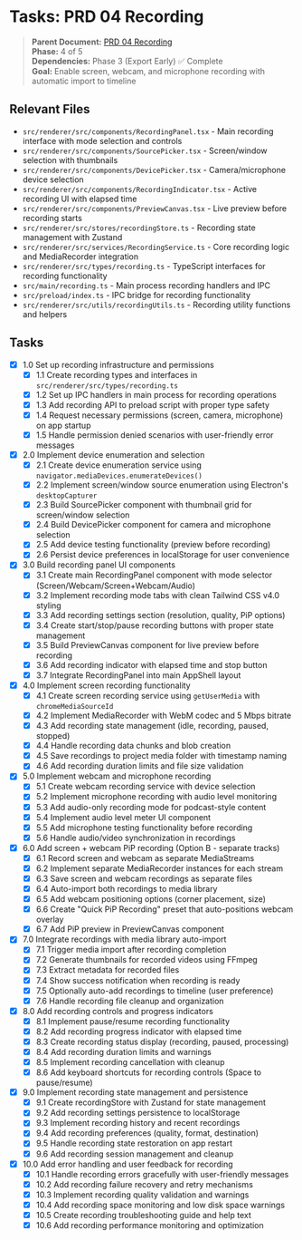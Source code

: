 # Tasks: PRD 04 Recording

> **Parent Document:** [PRD 04 Recording](prd%2004%20recording.md)  
> **Phase:** 4 of 5  
> **Dependencies:** Phase 3 (Export Early) ✅ Complete  
> **Goal:** Enable screen, webcam, and microphone recording with automatic import to timeline

## Relevant Files

- `src/renderer/src/components/RecordingPanel.tsx` - Main recording interface with mode selection and controls
- `src/renderer/src/components/SourcePicker.tsx` - Screen/window selection with thumbnails
- `src/renderer/src/components/DevicePicker.tsx` - Camera/microphone device selection
- `src/renderer/src/components/RecordingIndicator.tsx` - Active recording UI with elapsed time
- `src/renderer/src/components/PreviewCanvas.tsx` - Live preview before recording starts
- `src/renderer/src/stores/recordingStore.ts` - Recording state management with Zustand
- `src/renderer/src/services/RecordingService.ts` - Core recording logic and MediaRecorder integration
- `src/renderer/src/types/recording.ts` - TypeScript interfaces for recording functionality
- `src/main/recording.ts` - Main process recording handlers and IPC
- `src/preload/index.ts` - IPC bridge for recording functionality
- `src/renderer/src/utils/recordingUtils.ts` - Recording utility functions and helpers

## Tasks

- [x] 1.0 Set up recording infrastructure and permissions
  - [x] 1.1 Create recording types and interfaces in `src/renderer/src/types/recording.ts`
  - [x] 1.2 Set up IPC handlers in main process for recording operations
  - [x] 1.3 Add recording API to preload script with proper type safety
  - [x] 1.4 Request necessary permissions (screen, camera, microphone) on app startup
  - [x] 1.5 Handle permission denied scenarios with user-friendly error messages

- [x] 2.0 Implement device enumeration and selection
  - [x] 2.1 Create device enumeration service using `navigator.mediaDevices.enumerateDevices()`
  - [x] 2.2 Implement screen/window source enumeration using Electron's `desktopCapturer`
  - [x] 2.3 Build SourcePicker component with thumbnail grid for screen/window selection
  - [x] 2.4 Build DevicePicker component for camera and microphone selection
  - [x] 2.5 Add device testing functionality (preview before recording)
  - [x] 2.6 Persist device preferences in localStorage for user convenience

- [x] 3.0 Build recording panel UI components
  - [x] 3.1 Create main RecordingPanel component with mode selector (Screen/Webcam/Screen+Webcam/Audio)
  - [x] 3.2 Implement recording mode tabs with clean Tailwind CSS v4.0 styling
  - [x] 3.3 Add recording settings section (resolution, quality, PiP options)
  - [x] 3.4 Create start/stop/pause recording buttons with proper state management
  - [x] 3.5 Build PreviewCanvas component for live preview before recording
  - [x] 3.6 Add recording indicator with elapsed time and stop button
  - [x] 3.7 Integrate RecordingPanel into main AppShell layout

- [x] 4.0 Implement screen recording functionality
  - [x] 4.1 Create screen recording service using `getUserMedia` with `chromeMediaSourceId`
  - [x] 4.2 Implement MediaRecorder with WebM codec and 5 Mbps bitrate
  - [x] 4.3 Add recording state management (idle, recording, paused, stopped)
  - [x] 4.4 Handle recording data chunks and blob creation
  - [x] 4.5 Save recordings to project media folder with timestamp naming
  - [x] 4.6 Add recording duration limits and file size validation

- [x] 5.0 Implement webcam and microphone recording
  - [x] 5.1 Create webcam recording service with device selection
  - [x] 5.2 Implement microphone recording with audio level monitoring
  - [x] 5.3 Add audio-only recording mode for podcast-style content
  - [x] 5.4 Implement audio level meter UI component
  - [x] 5.5 Add microphone testing functionality before recording
  - [x] 5.6 Handle audio/video synchronization in recordings

- [x] 6.0 Add screen + webcam PiP recording (Option B - separate tracks)
  - [x] 6.1 Record screen and webcam as separate MediaStreams
  - [x] 6.2 Implement separate MediaRecorder instances for each stream
  - [x] 6.3 Save screen and webcam recordings as separate files
  - [x] 6.4 Auto-import both recordings to media library
  - [x] 6.5 Add webcam positioning options (corner placement, size)
  - [x] 6.6 Create "Quick PiP Recording" preset that auto-positions webcam overlay
  - [x] 6.7 Add PiP preview in PreviewCanvas component

- [x] 7.0 Integrate recordings with media library auto-import
  - [x] 7.1 Trigger media import after recording completion
  - [x] 7.2 Generate thumbnails for recorded videos using FFmpeg
  - [x] 7.3 Extract metadata for recorded files
  - [x] 7.4 Show success notification when recording is ready
  - [x] 7.5 Optionally auto-add recordings to timeline (user preference)
  - [x] 7.6 Handle recording file cleanup and organization

- [x] 8.0 Add recording controls and progress indicators
  - [x] 8.1 Implement pause/resume recording functionality
  - [x] 8.2 Add recording progress indicator with elapsed time
  - [x] 8.3 Create recording status display (recording, paused, processing)
  - [x] 8.4 Add recording duration limits and warnings
  - [x] 8.5 Implement recording cancellation with cleanup
  - [x] 8.6 Add keyboard shortcuts for recording controls (Space to pause/resume)

- [x] 9.0 Implement recording state management and persistence
  - [x] 9.1 Create recordingStore with Zustand for state management
  - [x] 9.2 Add recording settings persistence to localStorage
  - [x] 9.3 Implement recording history and recent recordings
  - [x] 9.4 Add recording preferences (quality, format, destination)
  - [x] 9.5 Handle recording state restoration on app restart
  - [x] 9.6 Add recording session management and cleanup

- [x] 10.0 Add error handling and user feedback for recording
  - [x] 10.1 Handle recording errors gracefully with user-friendly messages
  - [x] 10.2 Add recording failure recovery and retry mechanisms
  - [x] 10.3 Implement recording quality validation and warnings
  - [x] 10.4 Add recording space monitoring and low disk space warnings
  - [x] 10.5 Create recording troubleshooting guide and help text
  - [x] 10.6 Add recording performance monitoring and optimization
